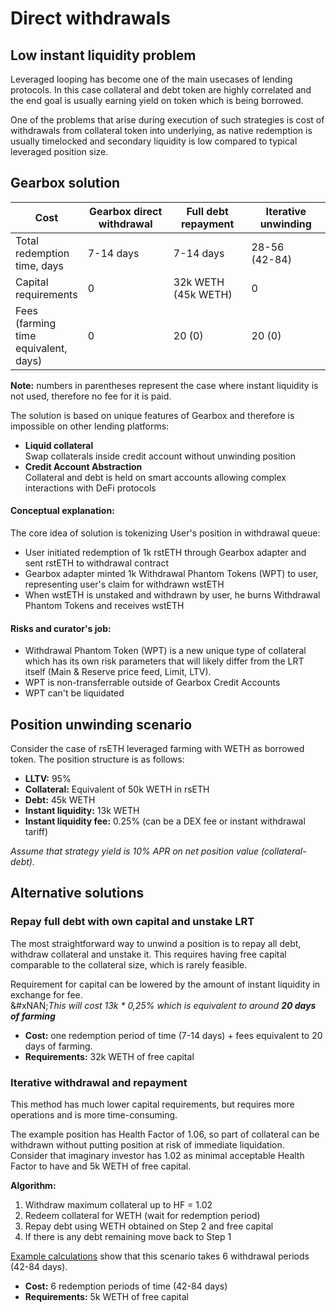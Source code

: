 # Direct withdrawals

## Low instant liquidity problem

Leveraged looping has become one of the main usecases of lending protocols. In this case collateral and debt token are highly correlated and the end goal is usually earning yield on token which is being borrowed.

One of the problems that arise during execution of such strategies is cost of withdrawals from collateral token into underlying, as native redemption is usually timelocked and secondary liquidity is low compared to typical leveraged position size.

## Gearbox solution

<table><thead><tr><th>Cost</th><th width="219.15234375">Gearbox direct withdrawal</th><th width="177.99609375">Full debt repayment</th><th width="190.3671875">Iterative unwinding</th></tr></thead><tbody><tr><td>Total redemption time, days</td><td>7-14 days</td><td>7-14 days</td><td>28-56 <br>(42-84)</td></tr><tr><td>Capital requirements</td><td>0</td><td>32k WETH <br>(45k WETH)</td><td>0</td></tr><tr><td>Fees (farming time equivalent, days)</td><td>0</td><td>20 (0)</td><td>20 (0)</td></tr></tbody></table>

**Note:** numbers in parentheses represent the case where instant liquidity is not used, therefore no fee for it is paid.

The solution is based on unique features of Gearbox and therefore is impossible on other lending platforms:&#x20;

* **Liquid collateral** \
  Swap collaterals inside credit account without unwinding position
* **Credit Account Abstraction**\
  Collateral and debt is held on smart accounts allowing complex interactions with DeFi protocols

#### Conceptual explanation:

The core idea of solution is tokenizing User's position in withdrawal queue:

* User initiated redemption of 1k rstETH through Gearbox adapter and sent rstETH to withdrawal contract
* Gearbox adapter minted 1k Withdrawal Phantom Tokens (WPT) to user, representing user's claim for withdrawn wstETH
* When wstETH is unstaked and withdrawn by user, he burns Withdrawal Phantom Tokens and receives wstETH

#### Risks and curator's job:

* Withdrawal Phantom Token (WPT) is a new unique type of collateral which has its own risk parameters that will likely differ from the LRT itself (Main & Reserve price feed, Limit, LTV).
* WPT is non-transferrable outside of Gearbox Credit Accounts
* WPT can't be liquidated

## Position unwinding scenario

Consider the case of rsETH leveraged farming with WETH as borrowed token. The position structure is as follows:

* **LLTV:** 95%
* **Collateral:** Equivalent of 50k WETH in rsETH
* **Debt:** 45k WETH
* **Instant liquidity:** 13k WETH
* **Instant liquidity fee:** 0.25% (can be a DEX fee or instant withdrawal tariff)

_Assume that strategy yield is 10% APR on net position value (collateral-debt)._

## Alternative solutions

### Repay full debt with own capital and unstake LRT

The most straightforward way to unwind a position is to repay all debt, withdraw collateral and unstake it. This requires having free capital comparable to the collateral size, which is rarely feasible.

Requirement for capital can be lowered by the amount of instant liquidity in exchange for fee. \
&#xNAN;_&#x54;his will cost 13k \* 0,25% which is equivalent to around **20 days of farming**_

* **Cost:** one redemption period of time (7-14 days) + fees equivalent to 20 days of farming.
* **Requirements:** 32k WETH of free capital

### Iterative withdrawal and repayment

This method has much lower capital requirements, but requires more operations and is more time-consuming.

The example position has Health Factor of 1.06, so part of collateral can be withdrawn without putting position at risk of immediate liquidation. \
Consider that imaginary investor has 1.02 as minimal acceptable Health Factor to have and 5k WETH of free capital.

**Algorithm:**

1. Withdraw maximum collateral up to HF = 1.02
2. Redeem collateral for WETH (wait for redemption period)
3. Repay debt using WETH obtained on Step 2 and free capital
4. If there is any debt remaining move back to Step 1

[Example calculations](https://docs.google.com/spreadsheets/d/1agiBzcpG2ICs7UnCtFkksRCVhqsefytr1wE5ojyrKtY/edit?usp=sharing) show that this scenario takes 6 withdrawal periods (42-84 days).

* **Cost:** 6 redemption periods of time (42-84 days)
* **Requirements:** 5k WETH of free capital

